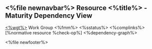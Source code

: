 &lt;%file newnavbar%&gt;
Resource &lt;%title%&gt; - Maturity Dependency View
---------------------------------------------------

[&lt;%wgt%&gt;](%3C%wg%%3E) Work Group
&lt;%fmm%&gt;
&lt;%sstatus%&gt;
&lt;%complinks%&gt;
\[%normative resource %check-op%\] &lt;%dependency-graph%&gt;

&lt;%file newfooter%&gt;
